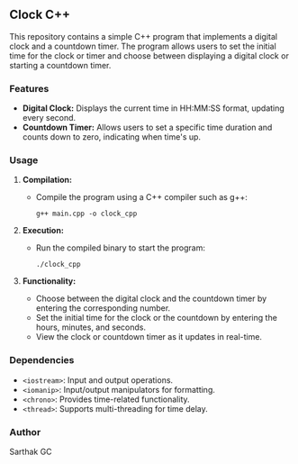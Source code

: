 ## Clock C++

This repository contains a simple C++ program that implements a digital clock and a countdown timer. The program allows users to set the initial time for the clock or timer and choose between displaying a digital clock or starting a countdown timer.

### Features

- **Digital Clock:** Displays the current time in HH:MM:SS format, updating every second.
- **Countdown Timer:** Allows users to set a specific time duration and counts down to zero, indicating when time's up.

### Usage

1. **Compilation:**
   - Compile the program using a C++ compiler such as g++:
     ```
     g++ main.cpp -o clock_cpp
     ```

2. **Execution:**
   - Run the compiled binary to start the program:
     ```
     ./clock_cpp
     ```

3. **Functionality:**
   - Choose between the digital clock and the countdown timer by entering the corresponding number.
   - Set the initial time for the clock or the countdown by entering the hours, minutes, and seconds.
   - View the clock or countdown timer as it updates in real-time.

### Dependencies

- `<iostream>`: Input and output operations.
- `<iomanip>`: Input/output manipulators for formatting.
- `<chrono>`: Provides time-related functionality.
- `<thread>`: Supports multi-threading for time delay.

### Author

Sarthak GC
